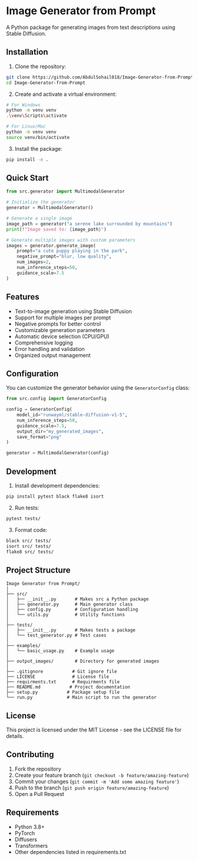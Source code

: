 # Image Generator from Prompt

A Python package for generating images from text descriptions using Stable Diffusion.

## Installation

1. Clone the repository:
```bash
git clone https://github.com/AbdulSohail018/Image-Generator-from-Prompt.git
cd Image-Generator-from-Prompt
```

2. Create and activate a virtual environment:
```bash
# For Windows
python -m venv venv
.\venv\Scripts\activate

# For Linux/Mac
python -m venv venv
source venv/bin/activate
```

3. Install the package:
```bash
pip install -e .
```

## Quick Start

```python
from src.generator import MultimodalGenerator

# Initialize the generator
generator = MultimodalGenerator()

# Generate a single image
image_path = generator("a serene lake surrounded by mountains")
print(f"Image saved to: {image_path}")

# Generate multiple images with custom parameters
images = generator.generate_image(
    prompt="a cute puppy playing in the park",
    negative_prompt="blur, low quality",
    num_images=2,
    num_inference_steps=50,
    guidance_scale=7.5
)
```

## Features

- Text-to-image generation using Stable Diffusion
- Support for multiple images per prompt
- Negative prompts for better control
- Customizable generation parameters
- Automatic device selection (CPU/GPU)
- Comprehensive logging
- Error handling and validation
- Organized output management

## Configuration

You can customize the generator behavior using the `GeneratorConfig` class:

```python
from src.config import GeneratorConfig

config = GeneratorConfig(
    model_id="runwayml/stable-diffusion-v1-5",
    num_inference_steps=50,
    guidance_scale=7.5,
    output_dir="my_generated_images",
    save_format="png"
)

generator = MultimodalGenerator(config)
```

## Development

1. Install development dependencies:
```bash
pip install pytest black flake8 isort
```

2. Run tests:
```bash
pytest tests/
```

3. Format code:
```bash
black src/ tests/
isort src/ tests/
flake8 src/ tests/
```

## Project Structure

```
Image Generator from Prompt/
│
├── src/
│   ├── __init__.py       # Makes src a Python package
│   ├── generator.py      # Main generator class
│   ├── config.py         # Configuration handling
│   └── utils.py          # Utility functions
│
├── tests/
│   ├── __init__.py       # Makes tests a package
│   └── test_generator.py # Test cases
│
├── examples/
│   └── basic_usage.py    # Example usage
│
├── output_images/        # Directory for generated images
│
├── .gitignore           # Git ignore file
├── LICENSE              # License file
├── requirments.txt      # Requirments file
├── README.md           # Project documentation
├── setup.py           # Package setup file
└── run.py             # Main script to run the generator
```

## License

This project is licensed under the MIT License - see the LICENSE file for details.

## Contributing

1. Fork the repository
2. Create your feature branch (`git checkout -b feature/amazing-feature`)
3. Commit your changes (`git commit -m 'Add some amazing feature'`)
4. Push to the branch (`git push origin feature/amazing-feature`)
5. Open a Pull Request

## Requirements

- Python 3.8+
- PyTorch
- Diffusers
- Transformers
- Other dependencies listed in requirements.txt
